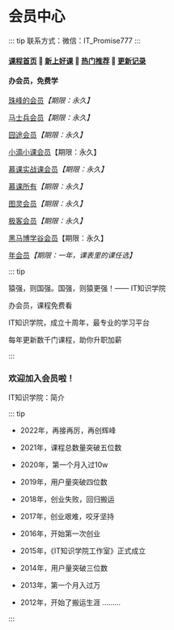 # 会员中心

::: tip
联系方式：微信：IT_Promise777
:::

#### [**课程首页**](../../README.md) 💖 [**新上好课**](./xshk.md) 💖 [**热门推荐**](./rmtj.md) 💖 [**更新记录**](./gxjl-2023.md.md)
#### 办会员，免费学 

[珠峰的会员](./zhufeng.md)*【期限：永久】*

[马士兵会员](./mashibing.md)*【期限：永久】*

[囧途会员](./cxyzjt.md)*【期限：永久】*

[小滴小课会员](./xdkt.md)【期限：永久】

[慕课实战课会员](./imooc.md)*【期限：永久】*

[慕课所有](./imooc.md)*【期限：永久】*

[图灵会员](./tuling.md)*【期限：永久】*

[极客会员](./jksj.md)*【期限：永久】*

[黑马博学谷会员](./hmbxg.md)【期限：永久】

[年会员](../../README.md)*【期限：一年，课表里的课任选】*



::: tip

猿强，则国强。国强，则猿更强！—— IT知识学院

办会员，课程免费看

IT知识学院，成立十周年，最专业的学习平台

每年更新数千门课程，助你升职加薪

:::

### 欢迎加入会员啦！

IT知识学院：简介

::: tip

- <Badge type="warning" text="2022"/>

  2022年，再接再厉，再创辉峰

- <Badge type="warning" text="2021"/>

  2021年，课程总数量突破五位数

- <Badge type="warning" text="2020"/>

  2020年，第一个月入过10w

- <Badge type="warning" text="2019"/>

  2019年，用户量突破四位数

- <Badge type="warning" text="2018"/>

  2018年，创业失败，回归搬运

- <Badge type="warning" text="2017"/>

  2017年，创业艰难，咬牙坚持

- <Badge type="warning" text="2016"/>

  2016年，开始第一次创业

- <Badge type="warning" text="2015"/>

  2015年，《IT知识学院工作室》正式成立

- <Badge type="warning" text="2014"/>

  2014年，用户量突破三位数

- <Badge type="warning" text="2013"/>

  2013年，第一个月入过万

- <Badge type="warning" text="2012"/>

  2012年，开始了搬运生涯 .........

:::
